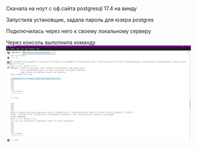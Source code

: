 Скачала на ноут с оф.сайта postgresql 17.4 на винду

Запустила установщик, задала пароль для юзера postgres


Подключилась через него к своему локальному серверу


Через консоль выполнила команду 
![выполнение](https://github.com/LeraSolovieva/LeraSolo/blob/main/Практика/Картинки/выполнение.png)

